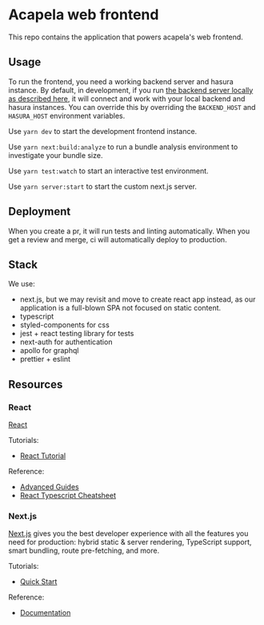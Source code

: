 # Acapela web frontend

This repo contains the application that powers acapela's web frontend.

## Usage

To run the frontend, you need a working backend server and hasura instance.
By default, in development, if you run [the backend server locally as described here](https://github.com/weareacapela/backend), it will connect and work with your local backend and hasura instances. You can override this by overriding the `BACKEND_HOST` and `HASURA_HOST` environment variables.

Use `yarn dev` to start the development frontend instance.

Use `yarn next:build:analyze` to run a bundle analysis environment to investigate your bundle size.

Use `yarn test:watch` to start an interactive test environment.

Use `yarn server:start` to start the custom next.js server.

## Deployment

When you create a pr, it will run tests and linting automatically. When you get a review and merge, ci will automatically deploy to production.

## Stack

We use:

- next.js, but we may revisit and move to create react app instead, as our application is a full-blown SPA not focused on static content.
- typescript
- styled-components for css
- jest + react testing library for tests
- next-auth for authentication
- apollo for graphql
- prettier + eslint

## Resources

### React

[React](https://reactjs.org/)

Tutorials:

- [React Tutorial](https://reactjs.org/tutorial/tutorial.html)

Reference:

- [Advanced Guides](https://reactjs.org/docs/accessibility.html)
- [React Typescript Cheatsheet](https://github.com/typescript-cheatsheets/react/blob/main/README.md)

### Next.js

[Next.js](https://nextjs.org/) gives you the best developer experience with all the features you need for production: hybrid static & server rendering, TypeScript support, smart bundling, route pre-fetching, and more.

Tutorials:

- [Quick Start](https://nextjs.org/docs/getting-started)

Reference:

- [Documentation](https://nextjs.org/docs/basic-features/pages)
